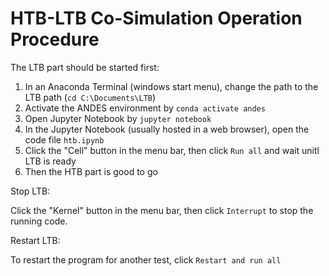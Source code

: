 # HTB-LTB Co-Simulation Operation Procedure

The LTB part should be started first:

1. In an Anaconda Terminal (windows start menu), change the path to the LTB path (``cd C:\Documents\LTB``)
1. Activate the ANDES environment by ``conda activate andes``
1. Open Jupyter Notebook by ``jupyter notebook``
1. In the Jupyter Notebook (usually hosted in a web browser), open the code file ``htb.ipynb``
1. Click the "Cell" button in the menu bar, then click ``Run all`` and wait unitl LTB is ready
1. Then the HTB part is good to go

Stop LTB:

Click the "Kernel" button in the menu bar, then click ``Interrupt`` to stop the running code.

Restart LTB:

To restart the program for another test, click ``Restart and run all``
